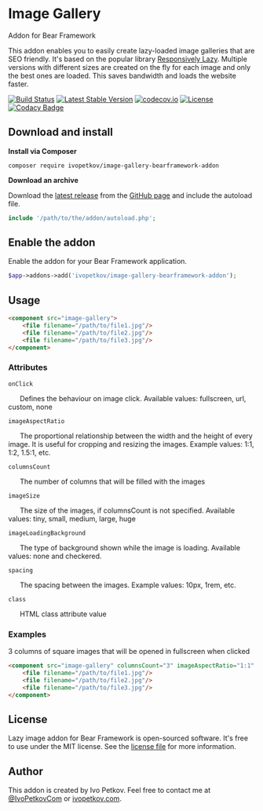 # Image Gallery
Addon for Bear Framework

This addon enables you to easily create lazy-loaded image galleries that are SEO friendly. It's based on the popular library [Responsively Lazy](https://github.com/ivopetkov/responsively-lazy/). Multiple versions with different sizes are created on the fly for each image and only the best ones are loaded. This saves bandwidth and loads the website faster.

[![Build Status](https://travis-ci.org/ivopetkov/image-gallery-bearframework-addon.svg)](https://travis-ci.org/ivopetkov/image-gallery-bearframework-addon)
[![Latest Stable Version](https://poser.pugx.org/ivopetkov/image-gallery-bearframework-addon/v/stable)](https://packagist.org/packages/ivopetkov/image-gallery-bearframework-addon)
[![codecov.io](https://codecov.io/github/ivopetkov/image-gallery-bearframework-addon/coverage.svg?branch=master)](https://codecov.io/github/ivopetkov/image-gallery-bearframework-addon?branch=master)
[![License](https://poser.pugx.org/ivopetkov/image-gallery-bearframework-addon/license)](https://packagist.org/packages/ivopetkov/image-gallery-bearframework-addon)
[![Codacy Badge](https://api.codacy.com/project/badge/Grade/2f58257779ed456ba7f4d9a2667c4e36)](https://www.codacy.com/app/ivo_2/image-gallery-bearframework-addon)

## Download and install

**Install via Composer**

```shell
composer require ivopetkov/image-gallery-bearframework-addon
```

**Download an archive**

Download the [latest release](https://github.com/ivopetkov/image-gallery-bearframework-addon/releases) from the [GitHub page](https://github.com/ivopetkov/image-gallery-bearframework-addon) and include the autoload file.
```php
include '/path/to/the/addon/autoload.php';
```

## Enable the addon
Enable the addon for your Bear Framework application.

```php
$app->addons->add('ivopetkov/image-gallery-bearframework-addon');
```


## Usage

```html
<component src="image-gallery">
    <file filename="/path/to/file1.jpg"/>
    <file filename="/path/to/file2.jpg"/>
    <file filename="/path/to/file3.jpg"/>
</component>
```

### Attributes

`onClick`

&nbsp;&nbsp;&nbsp;&nbsp;&nbsp;&nbsp;Defines the behaviour on image click. Available values: fullscreen, url, custom, none

`imageAspectRatio`

&nbsp;&nbsp;&nbsp;&nbsp;&nbsp;&nbsp;The proportional relationship between the width and the height of every image. It is useful for cropping and resizing the images. Example values: 1:1, 1:2, 1.5:1, etc.

`columnsCount`

&nbsp;&nbsp;&nbsp;&nbsp;&nbsp;&nbsp;The number of columns that will be filled with the images

`imageSize`

&nbsp;&nbsp;&nbsp;&nbsp;&nbsp;&nbsp;The size of the images, if columnsCount is not specified. Available values: tiny, small, medium, large, huge

`imageLoadingBackground`

&nbsp;&nbsp;&nbsp;&nbsp;&nbsp;&nbsp;The type of background shown while the image is loading. Available values: none and checkered.

`spacing`

&nbsp;&nbsp;&nbsp;&nbsp;&nbsp;&nbsp;The spacing between the images. Example values: 10px, 1rem, etc.

`class`

&nbsp;&nbsp;&nbsp;&nbsp;&nbsp;&nbsp;HTML class attribute value

### Examples

3 columns of square images that will be opened in fullscreen when clicked
```html
<component src="image-gallery" columnsCount="3" imageAspectRatio="1:1" onClick="fullscreen">
    <file filename="/path/to/file1.jpg"/>
    <file filename="/path/to/file2.jpg"/>
    <file filename="/path/to/file3.jpg"/>
</component>
```

## License
Lazy image addon for Bear Framework is open-sourced software. It's free to use under the MIT license. See the [license file](https://github.com/ivopetkov/image-gallery-bearframework-addon/blob/master/LICENSE) for more information.

## Author
This addon is created by Ivo Petkov. Feel free to contact me at [@IvoPetkovCom](https://twitter.com/IvoPetkovCom) or [ivopetkov.com](https://ivopetkov.com).
